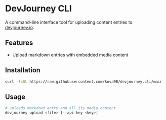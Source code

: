 # DevJourney CLI

A command-line interface tool for uploading content entries to [devjourney.io](https://devjourney.io). 

## Features

- Upload markdown entries with embedded media content

## Installation

```bash
curl -fsSL https://raw.githubusercontent.com/kova98/devjourney.cli/main/install.sh | sh
```

## Usage

```bash
# uploads markdown entry and all its media content
devjourney upload <file> [--api-key <key>]
```